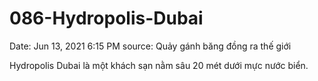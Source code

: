 # 086-Hydropolis-Dubai

Date: Jun 13, 2021 6:15 PM
source: Quảy gánh băng đồng ra thế giới

Hydropolis Dubai là một khách sạn nằm sâu 20 mét dưới mực nước biển.